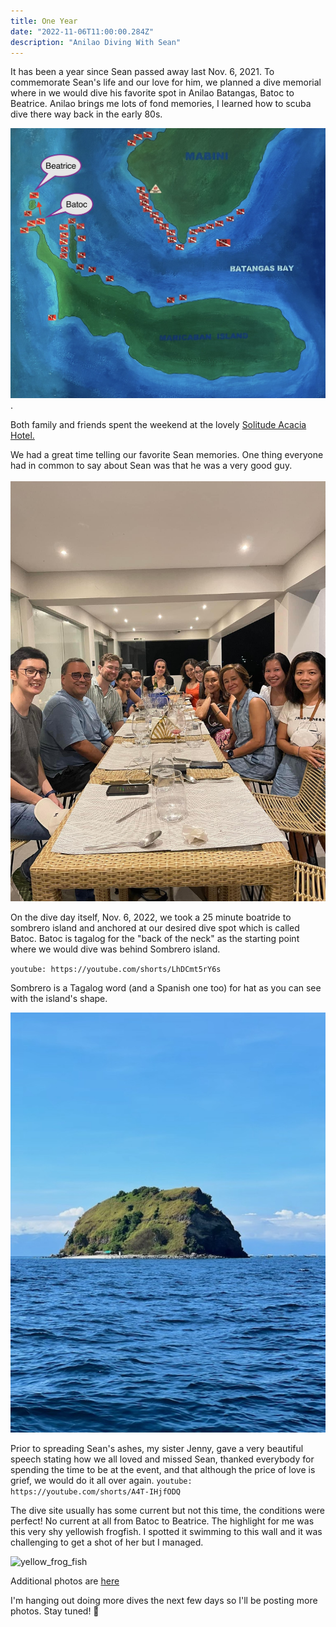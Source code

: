 ```yaml
---
title: One Year
date: "2022-11-06T11:00:00.284Z"
description: "Anilao Diving With Sean"
---
```


It has been a year since Sean passed away last Nov. 6, 2021. To commemorate Sean's life and our love for him, we planned a dive memorial where in we would dive his favorite spot in Anilao Batangas, Batoc to Beatrice. Anilao brings me lots of fond memories, I learned how to scuba dive there way back in the early 80s.

![Anilao Batangas](./anilao-dive-sites.jpg).

Both family and friends spent the weekend at the lovely <a href="https://solitude.world/about-solitude-acacia/" target="_blank">Solitude Acacia Hotel.</a>

We had a great time telling our favorite Sean memories. One thing everyone had in common to say about Sean was that he was a very good guy.
<br/><br/>
<img src="./sean-friends.JPG" alt="friends dinner table" width="600"/>
<br>

On the dive day itself, Nov. 6, 2022, we took a 25 minute boatride to sombrero island
and anchored at our desired dive spot which is called Batoc. Batoc is tagalog for the "back of the neck" as the starting point where we would dive was behind Sombrero island.

`youtube: https://youtube.com/shorts/LhDCmt5rY6s`
<br>

Sombrero is a Tagalog word (and a Spanish one too) for hat as you can see with the island's shape.
<br>

<img src="./sombrero.jpg" alt="island" width="600"><br>

Prior to spreading Sean's ashes, my sister Jenny, gave a very beautiful speech stating how we all loved and missed Sean, thanked everybody for spending the time to be at the event, and that although the price of love is grief, we would do it all over again.
`youtube: https://youtube.com/shorts/A4T-IHjfODQ`

The dive site usually has some current but not this time, the conditions were perfect! No current at all from Batoc to Beatrice. The highlight for me was this very shy yellowish frogfish. I spotted it swimming to this wall and it was challenging to get a shot of her but I managed.

![yellow_frog_fish](./yellow-frog-fish.jpg)

Additional photos are <a href="https://adobe.ly/3hiDHae" target="_blank">here</a>

I'm hanging out doing more dives the next few days so I'll be posting more photos. Stay tuned! 🤿
